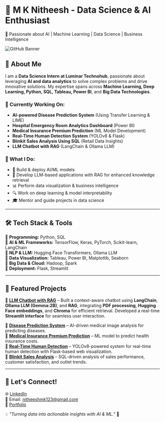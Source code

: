 # 📌 M K Nitheesh - Data Science & AI Enthusiast  
🚀 Passionate about AI | Machine Learning | Data Science | Business Intelligence  

![GitHub Banner](https://your-image-url.com) <!-- Optional: Add a banner image -->

## 👋 About Me  
I am a **Data Science Intern at Luminar Technohub**, passionate about leveraging **AI and data analytics** to solve complex problems and drive innovative solutions. My expertise spans across **Machine Learning, Deep Learning, Python, SQL, Tableau, Power BI**, and **Big Data Technologies**.  

### 🌟 Currently Working On:  
- **AI-powered Disease Prediction System** (Using Transfer Learning & LIME)  
- **Hospital Emergency Room Analytics Dashboard** (Power BI)  
- **Medical Insurance Premium Prediction** (ML Model Development)  
- **Real-Time Human Detection System** (YOLOv8 & Flask)  
- **Blinkit Sales Analysis Using SQL** (Retail Data Insights)  
- **LLM Chatbot with RAG** (LangChain & Ollama LLM)  

### 🎯 What I Do:  
- 🧠 Build & deploy AI/ML models  
- 🤖 Develop LLM-based applications with RAG for enhanced knowledge retrieval  
- 📊 Perform data visualization & business intelligence  
- 🔍 Work on deep learning & model interpretability  
- 🎓 Mentor and guide projects in data science  

---

## 🛠️ Tech Stack & Tools  
🔹 **Programming:** Python, SQL  
🔹 **AI & ML Frameworks:** TensorFlow, Keras, PyTorch, Scikit-learn, LangChain  
🔹 **NLP & LLM:** Hugging Face Transformers, Ollama LLM  
🔹 **Data Visualization:** Tableau, Power BI, Matplotlib, Seaborn  
🔹 **Big Data & Cloud:** Hadoop, Spark  
🔹 **Deployment:** Flask, Streamlit  

---

## 📂 Featured Projects  
📌 **[LLM Chatbot with RAG](https://github.com/yourrepo)** – Built a context-aware chatbot using **LangChain**, **Ollama LLM (Gemma:2B)**, and **RAG**, integrating **PDF processing**, **Hugging Face embeddings**, and **Chroma** for efficient retrieval. Developed a real-time **Streamlit interface** for seamless user interaction.  


📌 **[Disease Prediction System](https://github.com/yourrepo)** – AI-driven medical image analysis for predicting diseases.    
📌 **[Medical Insurance Premium Prediction](https://github.com/yourrepo)** – ML model to predict health insurance costs.  
📌 **[Real-Time Human Detection](https://github.com/yourrepo)** – YOLOv8-powered system for real-time human detection with Flask-based web visualization.  
📌 **[Blinkit Sales Analysis](https://github.com/yourrepo)** – SQL-driven analysis of sales performance, customer satisfaction, and outlet trends.  

---

## 💋 Let's Connect!  
🌐 [LinkedIn](https://www.linkedin.com/in/m-k-nitheesh-67bb97258)  
📧 Email: nitheeshmk123@gmail.com  
📌 [Portfolio](https://mknitheeesh.github.io/Portifolio1/)  

💡 *"Turning data into actionable insights with AI & ML."* 🚀
